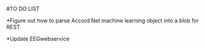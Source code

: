 #TO DO LIST


*Figure out how to parse Accord.Net machine learning object into a blob for REST

*Update EEGwebservice